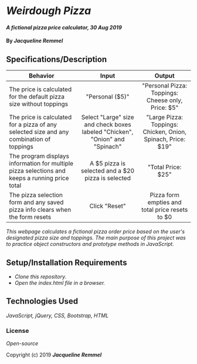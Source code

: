 # _Weirdough Pizza_

#### _A fictional pizza price calculator, 30 Aug 2019_

#### By _**Jacqueline Remmel**_

## Specifications/Description

| Behavior | Input | Output |
| ------------- |:-------------:| :-----------:|
| The price is calculated for the default pizza size without toppings | "Personal ($5)" | "Personal Pizza: Toppings: Cheese only, Price: $5" |
| The price is calculated for a pizza of any selected size and any combination of toppings | Select "Large" size and check boxes labeled "Chicken", "Onion" and "Spinach" | "Large Pizza: Toppings: Chicken, Onion, Spinach, Price: $19" |
| The program displays information for multiple pizza selections and keeps a running price total | A $5 pizza is selected and a $20 pizza is selected | "Total Price: $25" |
| The pizza selection form and any saved pizza info clears when the form resets | Click "Reset" | Pizza form empties and total price resets to $0 |

_This webpage calculates a fictional pizza order price based on the user's designated pizza size and toppings. The main purpose of this project was to practice object constructors and prototype methods in JavaScript._

## Setup/Installation Requirements

* _Clone this repository._
* _Open the index.html file in a browser._

## Technologies Used

_JavaScript, jQuery, CSS, Bootstrap, HTML_

### License

*Open-source*

Copyright (c) 2019 **_Jacqueline Remmel_**
